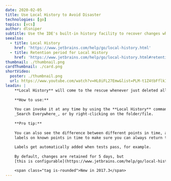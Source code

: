 ```yaml
---
date: 2020-02-05
title: Use Local History to Avoid Disaster
technologies: [go]
topics: [vcs]
author: dlsniper
subtitle: Use the IDE's built-in history facility to recover changes when VCS can't help you.
seealso:
  - title: Local History
    href: 'https://www.jetbrains.com/help/go/local-history.html'
  - title: Retention period for Local History
    href: 'https://www.jetbrains.com/help/go/local-history.html#retention'  
thumbnail: ./thumbnail.png
cardThumbnail: ./card.png
shortVideo:
  poster: ./thumbnail.png
  url: https://www.youtube.com/watch?v=HL0iFL27Emw&list=PLM-t1Z4tbFflkIOaap4P-BV30ZrZwrDld&index=27
leadin: |
    **Local History** will come to the rescue whenever just deleted all the work you did for days by mistake.
    
    **How to use:**
    
    You can invoke it at any time by using the **Local History** command either via
    _Search Everywhere_, or by right-clicking on the folder/file.
    
    **Pro tip:**
    
    You can also see the difference between different points in time, and you can put
    labels on known points in time to make sure you can always return to a safe state.
    
    Labels get automatically added when tests pass, for example.
    
    By default, changes are retained for 5 days, but 
    [this is configurable](https://www.jetbrains.com/help/go/local-history.html#retention).

    <span class="tag is-rounded">New in 2017.3</span>
---
```

